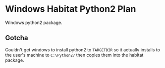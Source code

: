 # Windows Habitat Python2 Plan

Windows python2 package.

## Gotcha

Couldn't get windows to install python2 to `TARGETDIR` so it actually installs to the user's machine to `C:\Python27` then copies them into the habitat package.
